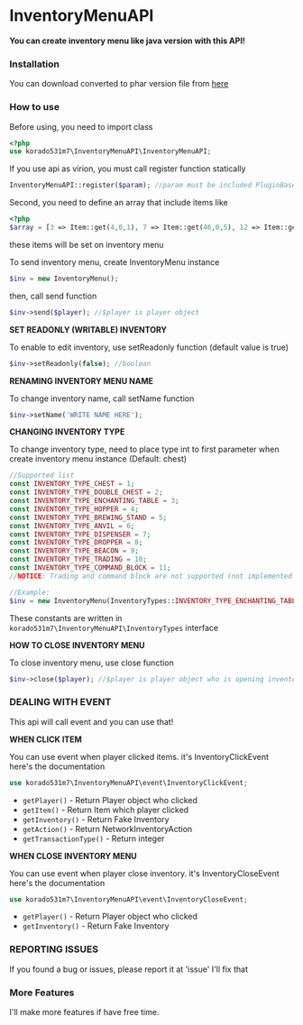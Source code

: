 # InventoryMenuAPI
**You can create inventory menu like java version with this API!**

### Installation
You can download converted to phar version file from [here](https://poggit.pmmp.io/ci/korado531m7/InventoryMenuAPI/InventoryMenuAPI)

### How to use
Before using, you need to import class
```php
<?php
use korado531m7\InventoryMenuAPI\InventoryMenuAPI;
```

If you use api as virion, you must call register function statically
```php
InventoryMenuAPI::register($param); //param must be included PluginBase
```

Second, you need to define an array that include items like
```php
<?php
$array = [3 => Item::get(4,0,1), 7 => Item::get(46,0,5), 12 => Item::get(246,0,1), 14 => Item::get(276,0,1)->setCustomName('MysterySword!')];
```
these items will be set on inventory menu

To send inventory menu, create InventoryMenu instance
```php
$inv = new InventoryMenu();
```

then, call send function
```php
$inv->send($player); //$player is player object
```


**SET READONLY (WRITABLE) INVENTORY**

To enable to edit inventory, use setReadonly function (default value is true)
```php
$inv->setReadonly(false); //boolean
```


**RENAMING INVENTORY MENU NAME**

To change inventory name, call setName function
```php
$inv->setName('WRITE NAME HERE');
```

**CHANGING INVENTORY TYPE**

To change inventory type, need to place type int to first parameter when create inventory menu instance (Default: chest)
```php
//Supported list
const INVENTORY_TYPE_CHEST = 1;const INVENTORY_TYPE_DOUBLE_CHEST = 2;const INVENTORY_TYPE_ENCHANTING_TABLE = 3;const INVENTORY_TYPE_HOPPER = 4;const INVENTORY_TYPE_BREWING_STAND = 5;const INVENTORY_TYPE_ANVIL = 6;const INVENTORY_TYPE_DISPENSER = 7;const INVENTORY_TYPE_DROPPER = 8;const INVENTORY_TYPE_BEACON = 9;const INVENTORY_TYPE_TRADING = 10;
const INVENTORY_TYPE_COMMAND_BLOCK = 11;
//NOTICE: Trading and command block are not supported (not implemented on PocketMine)

//Example:
$inv = new InventoryMenu(InventoryTypes::INVENTORY_TYPE_ENCHANTING_TABLE);
```
These constants are written in `korado531m7\InventoryMenuAPI\InventoryTypes` interface


**HOW TO CLOSE INVENTORY MENU**

To close inventory menu, use close function
```php
$inv->close($player); //$player is player object who is opening inventory menu
```


### DEALING WITH EVENT
This api will call event and you can use that!

**WHEN CLICK ITEM**

You can use event when player clicked items.
it's InventoryClickEvent
here's the documentation
```php
use korado531m7\InventoryMenuAPI\event\InventoryClickEvent;
```
* `getPlayer()`          - Return Player object who clicked
* `getItem()`            - Return Item which player clicked
* `getInventory()`       - Return Fake Inventory
* `getAction()`          - Return NetworkInventoryAction
* `getTransactionType()` - Return integer


**WHEN CLOSE INVENTORY MENU**

You can use event when player close inventory.
it's InventoryCloseEvent
here's the documentation
```php
use korado531m7\InventoryMenuAPI\event\InventoryCloseEvent;
```
* `getPlayer()`          - Return Player object who clicked
* `getInventory()`       - Return Fake Inventory



### REPORTING ISSUES
If you found a bug or issues, please report it at 'issue'
I'll fix that


### More Features
I'll make more features if have free time.